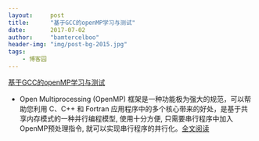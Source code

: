 ```yaml
---
layout:     post
title:      "基于GCC的openMP学习与测试"
date:       2017-07-02
author:     "bamtercelboo"
header-img: "img/post-bg-2015.jpg"
tags:
    - 博客园
---
```


> <div>
  <a href="http://www.cnblogs.com/bamtercelboo/p/7107009.html">基于GCC的openMP学习与测试</a></div>


-  Open Multiprocessing (OpenMP) 框架是一种功能极为强大的规范，可以帮助您利用 C、C++ 和 Fortran 应用程序中的多个核心带来的好处，是基于共享内存模式的一种并行编程模型, 使用十分方便, 只需要串行程序中加入OpenMP预处理指令, 就可以实现串行程序的并行化。<a href="http://www.cnblogs.com/bamtercelboo/p/7107009.html">全文阅读</a>


